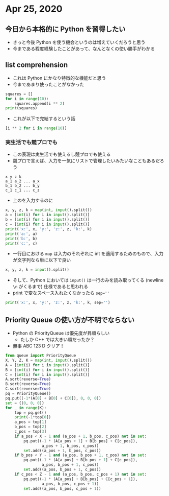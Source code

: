 # Apr 25, 2020
## 今日から本格的に Python を習得したい
- きっと今後 Python を使う機会というのは増えていくだろうと思う
- 今まである程度経験したことがあって、なんとなくの使い勝手がわかる

## list comprehension
- これは Python にかなり特徴的な機能だと思う
- 今まであまり使ったことがなかった

```python
squares = []
for i in range(10):
	squares.append(i ** 2)
print(squares)
```

- これが以下で完結するという話

```python
[i ** 2 for i in range(10)]
```

### 実生活でも競プロでも
- この表現は実生活でも使えるし競プロでも使える
- 競プロで言えば、入力を一気にリストで管理したいみたいなこともあるだろう

```
x y z k
a_1 a_2 ... a_x
b_1 b_2 ... b_y
c_1 c_1 ... c_z
```

- 上のを入力するのに

```python
x, y, z, k = map(int, input().split())
a = [int(i) for i in input().split()]
b = [int(i) for i in input().split()]
c = [int(i) for i in input().split()]
print('x:', x, 'y:', 'z:', z, 'k:', k)
print('a:', a)
print('b:', b)
print('c:', c)
```

- 一行目における `map` は入力のそれぞれに int を適用するためのもので、入力が文字列なら単に以下で良い

```python
x, y, z, k = input().split()
```

- そして、Python においては `input()` は一行のみを読み取ってくる (newline `\n` がくるまで) 仕様であると思われる
- print で変なスペース入れたくなかったら `sep=''`

```python
print('x:', x, 'y:', 'z:', z, 'k:', k, sep='')
```

## Priority Queue の使い方が不明でならない
-  Python の PriorityQueue は優先度が昇順らしい
	- たしか C++ では大きい順だったか？
- 無事 ABC 123 D クリア！

```python
from queue import PriorityQueue
X, Y, Z, K = map(int, input().split())
A = [int(i) for i in input().split()]
B = [int(i) for i in input().split()]
C = [int(i) for i in input().split()]
A.sort(reverse=True)
B.sort(reverse=True)
C.sort(reverse=True)
pq = PriorityQueue()
pq.put((-1*(A[0] + B[0] + C[0]), 0, 0, 0))
set = {(0, 0, 0)}
for _ in range(K):
    top = pq.get()
    print(-1*top[0])
    a_pos = top[1]
    b_pos = top[2]
    c_pos = top[3]
    if a_pos < X - 1 and (a_pos + 1, b_pos, c_pos) not in set:
        pq.put((-1 * (A[a_pos + 1] + B[b_pos] + C[c_pos]),
                a_pos + 1, b_pos, c_pos))
        set.add((a_pos + 1, b_pos, c_pos))
    if b_pos < Y - 1 and (a_pos, b_pos + 1, c_pos) not in set:
        pq.put((-1 * (A[a_pos] + B[b_pos + 1] + C[c_pos]),
                a_pos, b_pos + 1, c_pos))
        set.add((a_pos, b_pos + 1, c_pos))
    if c_pos < Z - 1 and (a_pos, b_pos, c_pos + 1) not in set:
        pq.put((-1 * (A[a_pos] + B[b_pos] + C[c_pos + 1]),
                a_pos, b_pos, c_pos + 1))
        set.add((a_pos, b_pos, c_pos + 1))

```
